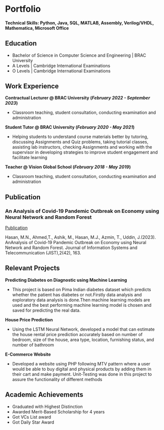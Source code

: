 # Portfolio

#### Technical Skills: Python, Java, SQL, MATLAB, Assembly, Verilog/VHDL, Mathematica, Microsoft Office

## Education
- Bachelor of Science in Computer Science and Engineering | BRAC University 								       		
- A Levels	| Cambridge International Examinations 	 			        		
- O Levels | Cambridge International Examinations 

## Work Experience
**Contractual Lecturer @ BRAC University (_February 2022 - September 2023_)**
- Classroom teaching, student consultation, conducting examination and administration

**Student Tutor @ BRAC University (_February 2020 - May 2021_)**
- Helping students to understand course materials better by tutoring, discussing Assignments and Quiz problems, taking tutorial classes, assisting lab instructors, checking Assignments and working with the supervisor in developing strategies to improve student engagement and facilitate learning

**Teacher @ Vision Global School (_February 2018 - May 2019_)**
- Classroom teaching, student consultation, conducting examination and administration
  
## Publication
### An Analysis of Covid-19 Pandemic Outbreak on Economy using Neural Network and Random Forest
[Publication](http://jist.ir/fa/Article/34246/FullText)

Hasan, M.N., Ahmed,T., Ashik, M., Hasan, M.J., Azmin, T., Uddin, J.(2023). AnAnalysis of Covid-19 Pandemic Outbreak on Economy using Neural Network and Random Forest. Journal of Information Systems and Telecommunication (JIST),2(42), 163.

## Relevant Projects
**Predicting Diabetes on Diagnostic using Machine Learning**
- This project is based on Pima Indian diabetes dataset which predicts whether the patient has diabetes or not.Firstly data analysis and exploratory data analysis is done.Then machine learning models are used and the best performing machine learning model is chosen and saved for predicting the real data.

 **House Price Prediction** 
 - Using the LSTM Neural Network, developed a model that can estimate the house rental price prediction accurately based on number of bedroom, size of the house, area type, location, furnishing status, and number of bathroom

 **E-Commerce Website** 
- Developed a website using PHP following MTV pattern where a user would be able to buy digital and physical products by adding them in their cart and make payment. Unit-Testing was done in this project to assure the functionality of different methods

## Academic Achievements
- Graduated with Highest Distinction
- Awarded Merit-Based Scholarship for 4 years
- Got VCs List award
- Got Daily Star Award
